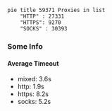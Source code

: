 
```mermaid
pie title 59371 Proxies in list
    "HTTP" : 27331
    "HTTPS": 9270
    "SOCKS" : 30393
```

### Some Info
#### Average Timeout

- mixed: 3.6s
- http: 1.9s
- https: 8.2s
- socks: 5.2s